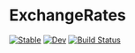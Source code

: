 # ExchangeRates

[![Stable](https://img.shields.io/badge/docs-stable-blue.svg)](https://tp2750.github.io/ExchangeRates.jl/stable/)
[![Dev](https://img.shields.io/badge/docs-dev-blue.svg)](https://tp2750.github.io/ExchangeRates.jl/dev/)
[![Build Status](https://github.com/tp2750/ExchangeRates.jl/actions/workflows/CI.yml/badge.svg?branch=main)](https://github.com/tp2750/ExchangeRates.jl/actions/workflows/CI.yml?query=branch%3Amain)

